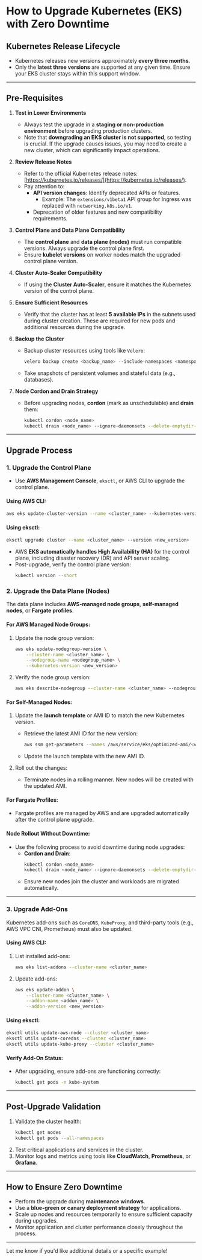 # How to Upgrade Kubernetes (EKS) with Zero Downtime

## Kubernetes Release Lifecycle
- Kubernetes releases new versions approximately **every three months**.
- Only the **latest three versions** are supported at any given time. Ensure your EKS cluster stays within this support window.

---

## Pre-Requisites

1. **Test in Lower Environments**
    - Always test the upgrade in a **staging or non-production environment** before upgrading production clusters.
    - Note that **downgrading an EKS cluster is not supported**, so testing is crucial. If the upgrade causes issues, you may need to create a new cluster, which can significantly impact operations.

2. **Review Release Notes**
    - Refer to the official Kubernetes release notes: [https://kubernetes.io/releases/](https://kubernetes.io/releases/).
    - Pay attention to:
        - **API version changes**: Identify deprecated APIs or features.
            - Example: The `extensions/v1beta1` API group for Ingress was replaced with `networking.k8s.io/v1`.
        - Deprecation of older features and new compatibility requirements.

3. **Control Plane and Data Plane Compatibility**
    - The **control plane** and **data plane (nodes)** must run compatible versions. Always upgrade the control plane first.
    - Ensure **kubelet versions** on worker nodes match the upgraded control plane version.

4. **Cluster Auto-Scaler Compatibility**
    - If using the **Cluster Auto-Scaler**, ensure it matches the Kubernetes version of the control plane.

5. **Ensure Sufficient Resources**
    - Verify that the cluster has at least **5 available IPs** in the subnets used during cluster creation. These are required for new pods and additional resources during the upgrade.

6. **Backup the Cluster**
    - Backup cluster resources using tools like `Velero`:
      ```bash
      velero backup create <backup_name> --include-namespaces <namespace>
      ```
    - Take snapshots of persistent volumes and stateful data (e.g., databases).

7. **Node Cordon and Drain Strategy**
    - Before upgrading nodes, **cordon** (mark as unschedulable) and **drain** them:
      ```bash
      kubectl cordon <node_name>
      kubectl drain <node_name> --ignore-daemonsets --delete-emptydir-data
      ```

---

## Upgrade Process

### 1. Upgrade the Control Plane
- Use **AWS Management Console**, `eksctl`, or AWS CLI to upgrade the control plane.

#### Using AWS CLI:
```bash
aws eks update-cluster-version --name <cluster_name> --kubernetes-version <new_version>
```

#### Using eksctl:
```bash
eksctl upgrade cluster --name <cluster_name> --version <new_version>
```

- AWS **EKS automatically handles High Availability (HA)** for the control plane, including disaster recovery (DR) and API server scaling.
- Post-upgrade, verify the control plane version:
  ```bash
  kubectl version --short
  ```

### 2. Upgrade the Data Plane (Nodes)
The data plane includes **AWS-managed node groups**, **self-managed nodes**, or **Fargate profiles**.

#### For AWS Managed Node Groups:
1. Update the node group version:
   ```bash
   aws eks update-nodegroup-version \
       --cluster-name <cluster_name> \
       --nodegroup-name <nodegroup_name> \
       --kubernetes-version <new_version>
   ```
2. Verify the node group version:
   ```bash
   aws eks describe-nodegroup --cluster-name <cluster_name> --nodegroup-name <nodegroup_name>
   ```

#### For Self-Managed Nodes:
1. Update the **launch template** or AMI ID to match the new Kubernetes version.
    - Retrieve the latest AMI ID for the new version:
      ```bash
      aws ssm get-parameters --names /aws/service/eks/optimized-ami/<version>/amazon-linux-2/recommended/image_id --region <region>
      ```
    - Update the launch template with the new AMI ID.

2. Roll out the changes:
    - Terminate nodes in a rolling manner. New nodes will be created with the updated AMI.

#### For Fargate Profiles:
- Fargate profiles are managed by AWS and are upgraded automatically after the control plane upgrade.

#### Node Rollout Without Downtime:
- Use the following process to avoid downtime during node upgrades:
    - **Cordon and Drain**:
      ```bash
      kubectl cordon <node_name>
      kubectl drain <node_name> --ignore-daemonsets --delete-emptydir-data
      ```
    - Ensure new nodes join the cluster and workloads are migrated automatically.

---

### 3. Upgrade Add-Ons
Kubernetes add-ons such as `CoreDNS`, `KubeProxy`, and third-party tools (e.g., AWS VPC CNI, Prometheus) must also be updated.

#### Using AWS CLI:
1. List installed add-ons:
   ```bash
   aws eks list-addons --cluster-name <cluster_name>
   ```
2. Update add-ons:
   ```bash
   aws eks update-addon \
       --cluster-name <cluster_name> \
       --addon-name <addon_name> \
       --addon-version <new_version>
   ```

#### Using eksctl:
```bash
eksctl utils update-aws-node --cluster <cluster_name>
eksctl utils update-coredns --cluster <cluster_name>
eksctl utils update-kube-proxy --cluster <cluster_name>
```

#### Verify Add-On Status:
- After upgrading, ensure add-ons are functioning correctly:
  ```bash
  kubectl get pods -n kube-system
  ```

---

## Post-Upgrade Validation
1. Validate the cluster health:
   ```bash
   kubectl get nodes
   kubectl get pods --all-namespaces
   ```
2. Test critical applications and services in the cluster.
3. Monitor logs and metrics using tools like **CloudWatch**, **Prometheus**, or **Grafana**.

---

## How to Ensure Zero Downtime
- Perform the upgrade during **maintenance windows**.
- Use a **blue-green or canary deployment strategy** for applications.
- Scale up nodes and resources temporarily to ensure sufficient capacity during upgrades.
- Monitor application and cluster performance closely throughout the process.

---

Let me know if you'd like additional details or a specific example!

